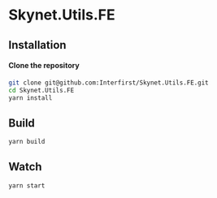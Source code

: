 # Skynet.Utils.FE

## Installation

#### Clone the repository

```bash
git clone git@github.com:Interfirst/Skynet.Utils.FE.git
cd Skynet.Utils.FE
yarn install
```

## Build

```bash
yarn build
```

## Watch

```bash
yarn start
```
